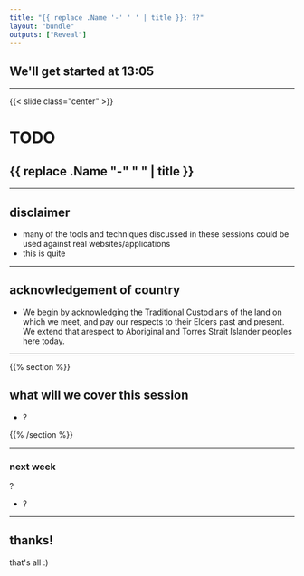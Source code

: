 ```yaml
---
title: "{{ replace .Name '-' ' ' | title }}: ??"
layout: "bundle"
outputs: ["Reveal"]
---
```


## We'll get started at 13:05

---

{{< slide class="center" >}}
# TODO
## {{ replace .Name "-" " " | title }}

---

## disclaimer
* many of the tools and techniques discussed in these sessions could be used against real websites/applications
* this is quite 

---

## acknowledgement of country
* We begin by acknowledging the Traditional Custodians of the land on which we meet, and pay our respects to their Elders past and present. We extend that arespect to Aboriginal and Torres Strait Islander peoples here today.

---

{{% section %}}

## what will we cover this session
* ?

{{% /section %}}

---

### next week
?
* ?

---

## thanks!
that's all :)
